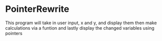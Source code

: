 # PointerRewrite

This program will take in user input, x and y, and display them then make calculations via a funtion and lastly display the changed variables using pointers

